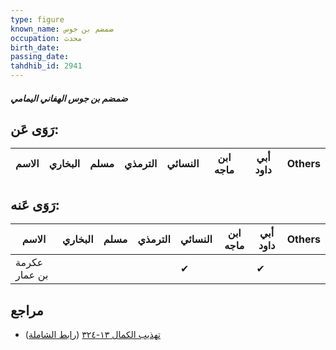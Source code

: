 ```yaml
---
type: figure
known_name: ضمضم بن جوس
occupation: محدث
birth_date:
passing_date:
tahdhib_id: 2941
---
```

##### ضمضم بن جوس الهفاني اليمامي

## رَوَى عَن:
| الاسم | البخاري | مسلم | الترمذي | النسائي | ابن ماجه | أبي داود | Others |
| ----- | ------- | ---- | ------- | ------- | -------- | -------- | ------ |
## رَوَى عَنه:
| الاسم         | البخاري | مسلم | الترمذي | النسائي | ابن ماجه | أبي داود | Others |
| ------------- | ------- | ---- | ------- | ------- | -------- | -------- | ------ |
| عكرمة بن عمار |         |      |         | ✔       |          | ✔        |        |
## مراجع
- [تهذيب الكمال ١٣-٣٢٤](obsidian://open?vault=Tahdhib-al-Kamal&file=Figures/٢٩٤١-ضمضم%20بن%20جوس%20الهفاني%20اليمامي) ([رابط الشاملة](https://shamela.ws/book/3722/6705))